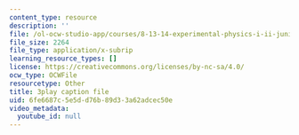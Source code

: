 ```yaml
---
content_type: resource
description: ''
file: /ol-ocw-studio-app/courses/8-13-14-experimental-physics-i-ii-junior-lab-fall-2016-spring-2017/6fe6687c5e5dd76b89d33a62adcec50e_SDTtTSHr_yE.srt
file_size: 2264
file_type: application/x-subrip
learning_resource_types: []
license: https://creativecommons.org/licenses/by-nc-sa/4.0/
ocw_type: OCWFile
resourcetype: Other
title: 3play caption file
uid: 6fe6687c-5e5d-d76b-89d3-3a62adcec50e
video_metadata:
  youtube_id: null
---
```

